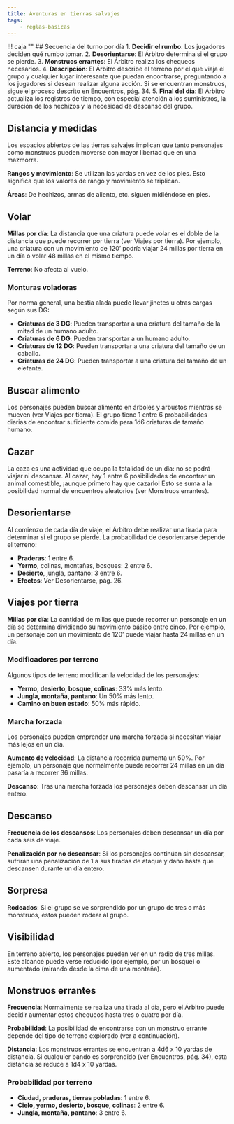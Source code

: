 ```yaml
---
title: Aventuras en tierras salvajes
tags:
    - reglas-basicas
---
```


!!! caja ""
    ## Secuencia del turno por día
    1. **Decidir el rumbo**: Los jugadores deciden qué rumbo tomar.
    2. **Desorientarse**: El Árbitro determina si el grupo se pierde.
    3. **Monstruos errantes**: El Árbitro realiza los chequeos necesarios.
    4. **Descripción**: El Árbitro describe el terreno por el que viaja el grupo y cualquier lugar interesante que puedan encontrarse, preguntando a los jugadores si desean realizar alguna acción. Si se encuentran monstruos, sigue el proceso descrito en Encuentros, pág. 34.
    5. **Final del día**: El Árbitro actualiza los registros de tiempo, con especial atención a los suministros, la duración de los hechizos y la necesidad de descanso del grupo.


## Distancia y medidas
Los espacios abiertos de las tierras salvajes implican que tanto personajes como monstruos pueden moverse con mayor libertad que en una mazmorra.

**Rangos y movimiento**: Se utilizan las yardas en vez de los pies. Esto significa que los valores de rango y movimiento se triplican.

**Áreas**: De hechizos, armas de aliento, etc. siguen midiéndose en pies.

## Volar
**Millas por día**: La distancia que una criatura puede volar es el doble de la distancia que puede recorrer por tierra (ver Viajes por tierra). Por ejemplo, una criatura con un movimiento de 120’ podría viajar 24 millas por tierra en un día o volar 48 millas en el mismo tiempo.

**Terreno**: No afecta al vuelo.

### Monturas voladoras
Por norma general, una bestia alada puede llevar jinetes u otras cargas según sus DG:

-  **Criaturas de 3 DG**: Pueden transportar a una criatura del tamaño de la mitad de un humano adulto.
-  **Criaturas de 6 DG**: Pueden transportar a un humano adulto.
-  **Criaturas de 12 DG**: Pueden transportar a una criatura del tamaño de un caballo.
-  **Criaturas de 24 DG**: Pueden transportar a una criatura del tamaño de un elefante.

## Buscar alimento
Los personajes pueden buscar alimento en árboles y arbustos mientras se mueven (ver Viajes por tierra). El grupo tiene 1 entre 6 probabilidades diarias de encontrar suficiente comida para 1d6 criaturas de tamaño humano.

## Cazar
La caza es una actividad que ocupa la totalidad de un día: no se podrá viajar ni descansar. Al cazar, hay 1 entre 6 posibilidades de encontrar un animal comestible, ¡aunque primero hay que cazarlo! Esto se suma a la posibilidad normal de encuentros aleatorios (ver Monstruos errantes).

## Desorientarse
Al comienzo de cada día de viaje, el Árbitro debe realizar una tirada para determinar si el grupo se pierde. La probabilidad de desorientarse depende el terreno:

-  **Praderas**: 1 entre 6.
-  **Yermo**, colinas, montañas, bosques: 2 entre 6.
-  **Desierto**, jungla, pantano: 3 entre 6.
-  **Efectos**: Ver Desorientarse, pág. 26.

## Viajes por tierra
**Millas por día**: La cantidad de millas que puede recorrer un personaje en un día se determina dividiendo su movimiento básico entre cinco. Por ejemplo, un personaje con un movimiento de 120’ puede viajar hasta 24 millas en un día.

### Modificadores por terreno
Algunos tipos de terreno modifican la velocidad de los personajes:

-  **Yermo, desierto, bosque, colinas**: 33% más lento.
-  **Jungla, montaña, pantano**: Un 50% más lento.
-  **Camino en buen estado**: 50% más rápido.

### Marcha forzada
Los personajes pueden emprender una marcha forzada si necesitan viajar más lejos en un día.

**Aumento de velocidad**: La distancia recorrida aumenta un 50%. Por ejemplo, un personaje que normalmente puede recorrer 24 millas en un día pasaría a recorrer 36 millas.

**Descanso**: Tras una marcha forzada los personajes deben descansar un día entero.

## Descanso
**Frecuencia de los descansos**: Los personajes deben descansar un día por cada seis de viaje.

**Penalización por no descansar**: Si los personajes continúan sin descansar, sufrirán una penalización de 1 a sus tiradas de ataque y daño hasta que descansen durante un día entero.

## Sorpresa
**Rodeados**: Si el grupo se ve sorprendido por un grupo de tres o más monstruos, estos pueden rodear al grupo.

## Visibilidad
En terreno abierto, los personajes pueden ver en un radio de tres millas. Este alcance puede verse reducido (por ejemplo, por un bosque) o aumentado (mirando desde la cima de una montaña).

## Monstruos errantes
**Frecuencia**: Normalmente se realiza una tirada al día, pero el Árbitro puede decidir aumentar estos chequeos hasta tres o cuatro por día.

**Probabilidad**: La posibilidad de encontrarse con un monstruo errante depende del tipo de terreno explorado (ver a continuación).

**Distancia**: Los monstruos errantes se encuentran a 4d6 x 10 yardas de distancia. Si cualquier bando es sorprendido (ver Encuentros, pág. 34), esta distancia se reduce a 1d4 x 10 yardas.

### Probabilidad por terreno

-  **Ciudad, praderas, tierras pobladas**: 1 entre 6.
-  **Cielo, yermo, desierto, bosque, colinas**: 2 entre 6.
-  **Jungla, montaña, pantano**: 3 entre 6.
